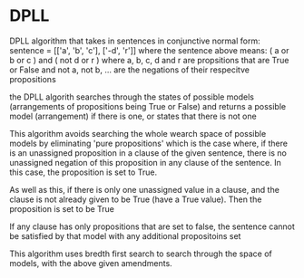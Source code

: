 # DPLL
DPLL algorithm that takes in sentences in conjunctive normal form: 
sentence = [['a', 'b', 'c'], ['-d', 'r']] 
where the sentence above means:
( a or b or c ) and ( not d or r )
where a, b, c, d and r are propsitions that are True or False
and not a, not b, ... are the negations of their respecitve propositions

the DPLL algorith searches through the states of possible models (arrangements of propositions being True or False)
and returns a possible model (arrangement) if there is one, or states that there is not one

This algorithm avoids searching the whole wearch space of possible models by eliminating 'pure propositions' which is the case where, 
if there is an unassigned proposition in a clause of the given sentence, there is no unassigned negation of this proposition in any clause of the sentence.
In this case, the proposition is set to True.

As well as this, if there is only one unassigned value in a clause, and the clause is not already given to be True (have a True value). Then the proposition is set to be True

If any clause has only propositions that are set to false, the sentence cannot be satisfied by that model with any additional propositoins set

This algorithm uses bredth first search to search through the space of models, with the above given amendments.

